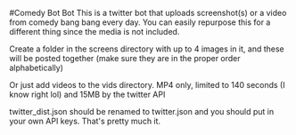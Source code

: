 #Comedy Bot Bot
This is a twitter bot that uploads screenshot(s) or a video from comedy bang bang every day. You can easily repurpose this for 
a different thing since the media is not included.

Create a folder in the screens directory with up to 4 images in it, and these will be posted together (make sure they are in the 
proper order alphabetically)

Or just add videos to the vids directory. MP4 only, limited to 140 seconds (I know right lol) and 15MB by the twitter API

twitter_dist.json should be renamed to twitter.json and you should put in your own API keys. That's pretty much it.